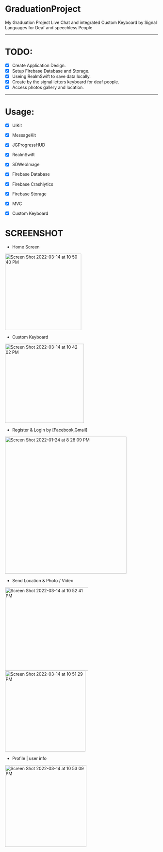 # GraduationProject

My Graduation Project 
Live Chat and integrated Custom Keyboard by Signal Languages for Deaf and speechless People

---
# TODO: 
- [X] Create Application Design.
- [X] Setup Firebase Database and Storage.
- [X] Useing RealmSwift to save data locally. 
- [X] Create by the signal letters keyboard for deaf people.
- [X] Access photos gallery and location.

---

# Usage: 
- [X] UIKit
- [X] MessageKit
- [X] JGProgressHUD
- [X] RealmSwift
- [X] SDWebImage
- [X] Firebase Database
- [X] Firebase Crashlytics
- [X] Firebase Storage
- [X] MVC
- [X] Custom Keyboard 


 # SCREENSHOT 

 - Home Screen 
 
  <img width="251" alt="Screen Shot 2022-03-14 at 10 50 40 PM" src="https://user-images.githubusercontent.com/60572628/158261178-3136e8bf-675f-4a2b-b693-173d747a4440.png">
 
- Custom Keyboard
<img width="260" alt="Screen Shot 2022-03-14 at 10 42 02 PM" src="https://user-images.githubusercontent.com/60572628/158260479-a3a20017-1c67-49a7-8816-8daae973cc2b.png">


- Register & Login  by [Facebook,Gmail]
<img width="400" height="450" alt="Screen Shot 2022-01-24 at 8 28 09 PM" src="https://user-images.githubusercontent.com/60572628/158260231-2e60f99c-e6c9-49c6-90ca-7772d208157c.png">

- Send Location & Photo / Video 
 <img width="274" alt="Screen Shot 2022-03-14 at 10 52 41 PM" src="https://user-images.githubusercontent.com/60572628/158261067-1876c5c9-d657-4eb8-a39a-7b3d41979f3b.png">
 <img width="265" alt="Screen Shot 2022-03-14 at 10 51 29 PM" src="https://user-images.githubusercontent.com/60572628/158261110-c72c23d3-0a7d-4871-9c61-f33ff92682a0.png">

- Profile | user info 
<img width="268" alt="Screen Shot 2022-03-14 at 10 53 09 PM" src="https://user-images.githubusercontent.com/60572628/158262113-d9d29464-865f-4979-9d82-e7dfccb82d6e.png">
